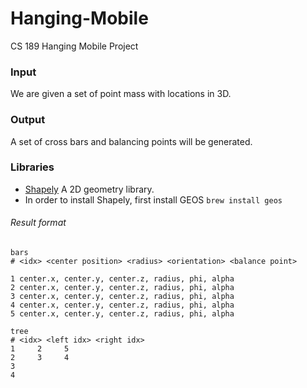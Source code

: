 # Hanging-Mobile
CS 189 Hanging Mobile Project

### Input
We are given a set of point mass with locations in 3D.

### Output
A set of cross bars and balancing points will be generated.


### Libraries
* [Shapely](http://toblerity.org/shapely/) A 2D geometry library.
* In order to install Shapely, first install GEOS `brew install geos`


###### Result format

```
bars
# <idx> <center position> <radius> <orientation> <balance point>

1 center.x, center.y, center.z, radius, phi, alpha
2 center.x, center.y, center.z, radius, phi, alpha
3 center.x, center.y, center.z, radius, phi, alpha
4 center.x, center.y, center.z, radius, phi, alpha
5 center.x, center.y, center.z, radius, phi, alpha

tree
# <idx> <left idx> <right idx>
1     2     5
2     3     4
3  
4

```
